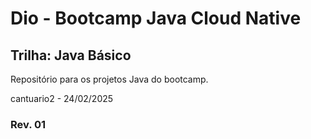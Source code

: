 # Dio - Bootcamp Java Cloud Native
## Trilha: Java Básico

Repositório para os projetos Java do bootcamp.

cantuario2 - 24/02/2025
### Rev. 01
